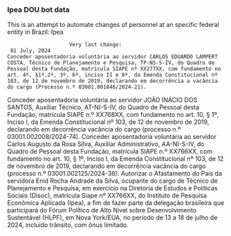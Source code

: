  ### Ipea DOU bot data
 This is an attempt to automate changes of personnel at an specific federal entity in Brazil: Ipea
 
                        Very last change: 
 	 01 July, 2024
	Conceder aposentadoria voluntária ao servidor CARLOS EDUARDO LAMPERT COSTA, Técnico de Planejamento e Pesquisa, TP-NS-S-IV, do Quadro de Pessoal desta Fundação, matrícula SIAPE nº XX277XX, com fundamento no art. 4º, §1º,2º, 3º, 6º, inciso II e 8º, da Emenda Constitucional nº 103, de 12 de novembro de 2019, declarando em decorrência a vacância do cargo (Processo n.º 03001.001846/2024-21).
Conceder aposentadoria voluntária ao servidor JOÃO INÁCIO DOS SANTOS, Auxiliar Técnico, AT-NI-S-IV, do Quadro de Pessoal desta Fundação, matrícula SIAPE n.º XX768XX, com fundamento no art. 10, § 1º, Inciso I, da Emenda Constitucional nº 103, de 12 de novembro de 2019, declarando em decorrência vacância do cargo (processo n.º 03001.002008/2024-74).
Conceder aposentadoria voluntária ao servidor Carlos Augusto da Rosa Silva, Auxiliar Administrativo, AA-NI-S-IV, do Quadro de Pessoal desta Fundação, matrícula SIAPE n.º XX766XX, com fundamento no art. 10, § 1º, Inciso I, da Emenda Constitucional nº 103, de 12 de novembro de 2019, declarando em decorrência vacância do cargo (processo n.º 03001.002125/2024-38).
Autorizar o Afastamento do País da servidora Enid Rocha Andrade da Silva, ocupante do cargo de Técnico de Planejamento e Pesquisa, em exercício na Diretoria de Estudos e Políticas Sociais (Disoc), matrícula Siape nº XX766XX, do Instituto de Pesquisa Econômica Aplicada (Ipea), a fim de fazer parte da delegação brasileira que participará do Fórum Político de Alto Nível sobre Desenvolvimento Sustentável (HLPF), em Nova York/EUA, no período de 13 a 18 de julho de 2024, incluído trânsito, com ônus limitado.
